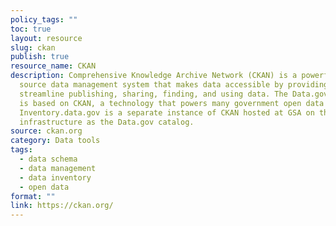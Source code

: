 ```yaml
---
policy_tags: ""
toc: true
layout: resource
slug: ckan
publish: true
resource_name: CKAN
description: Comprehensive Knowledge Archive Network (CKAN) is a powerful open
  source data management system that makes data accessible by providing tools to
  streamline publishing, sharing, finding, and using data. The Data.gov catalog
  is based on CKAN, a technology that powers many government open data sites.
  Inventory.data.gov is a separate instance of CKAN hosted at GSA on the same
  infrastructure as the Data.gov catalog.
source: ckan.org
category: Data tools
tags:
  - data schema
  - data management
  - data inventory
  - open data
format: ""
link: https://ckan.org/
---
```

